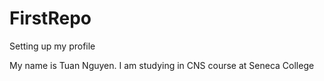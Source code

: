 # FirstRepo
Setting up my profile

My name is Tuan Nguyen. I am studying in CNS course at Seneca College
